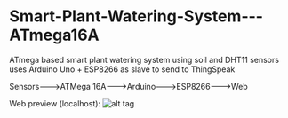 # Smart-Plant-Watering-System---ATmega16A
ATmega based smart plant watering system using soil and DHT11 sensors
uses Arduino Uno + ESP8266 as slave to send to ThingSpeak

Sensors--->ATMega 16A--->Arduino--->ESP8266--->Web

Web preview (localhost):
![alt tag](https://app.box.com/s/snx6c068m9hruynicnt7dq4yrodfe454)
